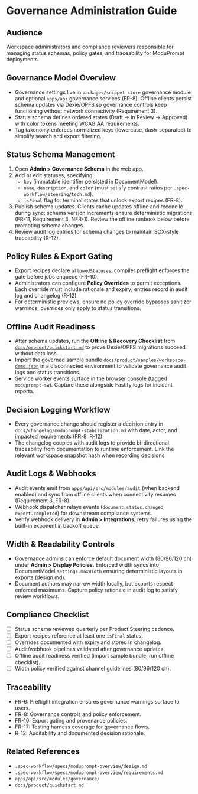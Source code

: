 # Governance Administration Guide

## Audience
Workspace administrators and compliance reviewers responsible for managing
status schemas, policy gates, and traceability for ModuPrompt deployments.

## Governance Model Overview
- Governance settings live in `packages/snippet-store` governance module and
  optional `apps/api` governance services (FR-8). Offline clients persist
  schema updates via Dexie/OPFS so governance controls keep functioning without
  network connectivity (Requirement 3).
- Status schema defines ordered states (Draft -> In Review -> Approved) with color
  tokens meeting WCAG AA requirements.
- Tag taxonomy enforces normalized keys (lowercase, dash-separated) to simplify
  search and export filtering.

## Status Schema Management
1. Open **Admin > Governance Schema** in the web app.
2. Add or edit statuses, specifying:
   - `key` (immutable identifier persisted in DocumentModel).
   - `name`, `description`, and `color` (must satisfy contrast ratios per
     `.spec-workflow/steering/tech.md`).
   - `isFinal` flag for terminal states that unlock export recipes (FR-8).
3. Publish schema updates. Clients cache updates offline and reconcile during
   sync; schema version increments ensure deterministic migrations (FR-11,
   Requirement 3, NFR-1). Review the offline runbook below before promoting
   schema changes.
4. Review audit log entries for schema changes to maintain SOX-style traceability
   (R-12).

## Policy Rules & Export Gating
- Export recipes declare `allowedStatuses`; compiler preflight enforces the gate
  before jobs enqueue (FR-10).
- Administrators can configure **Policy Overrides** to permit exceptions. Each
  override must include rationale and expiry; entries record in audit log and
  changelog (R-12).
- For deterministic previews, ensure no policy override bypasses sanitizer
  warnings; overrides only apply to status transitions.

## Offline Audit Readiness
- After schema updates, run the **Offline & Recovery Checklist** from
  [`docs/product/quickstart.md`](../product/quickstart.md#offline--recovery-checklist)
  to prove Dexie/OPFS migrations succeed without data loss.
- Import the governed sample bundle
  [`docs/product/samples/workspace-demo.json`](../product/samples/workspace-demo.json)
  in a disconnected environment to validate governance audit logs and status
  transitions.
- Service worker events surface in the browser console (tagged `moduprompt-sw`).
  Capture these alongside Fastify logs for incident reports.

## Decision Logging Workflow
- Every governance change should register a decision entry in
  `docs/changelog/moduprompt-stabilization.md` with date, actor, and impacted
  requirements (FR-8, R-12).
- The changelog couples with audit logs to provide bi-directional traceability
  from documentation to runtime enforcement. Link the relevant workspace
  snapshot hash when recording decisions.

## Audit Logs & Webhooks
- Audit events emit from `apps/api/src/modules/audit` (when backend enabled) and
  sync from offline clients when connectivity resumes (Requirement 3, FR-8).
- Webhook dispatcher relays events (`document.status.changed`,
  `export.completed`) for downstream compliance systems.
- Verify webhook delivery in **Admin > Integrations**; retry failures using the
  built-in exponential backoff queue.

## Width & Readability Controls
- Governance admins can enforce default document width (80/96/120 ch) under
  **Admin > Display Policies**. Enforced width syncs into DocumentModel
  `settings.maxWidth` ensuring deterministic layouts in exports (design.md).
- Document authors may narrow width locally, but exports respect enforced
  maximums. Capture policy rationale in audit log to satisfy review workflows.

## Compliance Checklist
- [ ] Status schema reviewed quarterly per Product Steering cadence.
- [ ] Export recipes reference at least one `isFinal` status.
- [ ] Overrides documented with expiry and stored in changelog.
- [ ] Audit/webhook pipelines validated after governance updates.
- [ ] Offline audit readiness verified (import sample bundle, run offline checklist).
- [ ] Width policy verified against channel guidelines (80/96/120 ch).

## Traceability
- FR-6: Preflight integration ensures governance warnings surface to users.
- FR-8: Governance controls and policy enforcement.
- FR-10: Export gating and provenance policies.
- FR-17: Testing harness coverage for governance flows.
- R-12: Auditability and documented decision rationale.

## Related References
- `.spec-workflow/specs/moduprompt-overview/design.md`
- `.spec-workflow/specs/moduprompt-overview/requirements.md`
- `apps/api/src/modules/governance/`
- `docs/product/quickstart.md`
